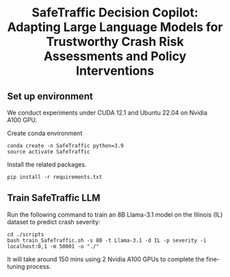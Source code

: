 <div align="center">
  
# SafeTraffic Decision Copilot: Adapting Large Language Models for Trustworthy Crash Risk Assessments and Policy Interventions
</div>

## Set up environment
We conduct experiments under CUDA 12.1 and Ubuntu 22.04 on Nvidia A100 GPU.

Create conda environment
```
conda create -n SafeTraffic python=3.9
source activate SafeTraffic
```
Install the related packages.
```
pip install -r requirements.txt
```

## Train SafeTraffic LLM
Run the following command to train an 8B Llama-3.1 model on the Illinois (IL) dataset to predict crash severity:
```
cd ./scripts
bash train_SafeTraffic.sh -s 8B -t Llama-3.1 -d IL -p severity -i localhost:0,1 -m 50001 -o "./"
```

It will take around 150 mins using 2 Nvidia A100 GPUs to complete the fine-tuning process.
